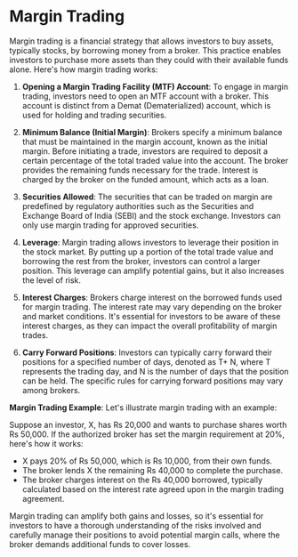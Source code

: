 # Margin Trading

Margin trading is a financial strategy that allows investors to buy assets, typically stocks, by borrowing money from a broker. This practice enables investors to purchase more assets than they could with their available funds alone. Here's how margin trading works:

1. **Opening a Margin Trading Facility (MTF) Account**: To engage in margin trading, investors need to open an MTF account with a broker. This account is distinct from a Demat (Dematerialized) account, which is used for holding and trading securities.

2. **Minimum Balance (Initial Margin)**: Brokers specify a minimum balance that must be maintained in the margin account, known as the initial margin. Before initiating a trade, investors are required to deposit a certain percentage of the total traded value into the account. The broker provides the remaining funds necessary for the trade. Interest is charged by the broker on the funded amount, which acts as a loan.

3. **Securities Allowed**: The securities that can be traded on margin are predefined by regulatory authorities such as the Securities and Exchange Board of India (SEBI) and the stock exchange. Investors can only use margin trading for approved securities.

4. **Leverage**: Margin trading allows investors to leverage their position in the stock market. By putting up a portion of the total trade value and borrowing the rest from the broker, investors can control a larger position. This leverage can amplify potential gains, but it also increases the level of risk.

5. **Interest Charges**: Brokers charge interest on the borrowed funds used for margin trading. The interest rate may vary depending on the broker and market conditions. It's essential for investors to be aware of these interest charges, as they can impact the overall profitability of margin trades.

6. **Carry Forward Positions**: Investors can typically carry forward their positions for a specified number of days, denoted as T+ N, where T represents the trading day, and N is the number of days that the position can be held. The specific rules for carrying forward positions may vary among brokers.

**Margin Trading Example**:
Let's illustrate margin trading with an example:

Suppose an investor, X, has Rs 20,000 and wants to purchase shares worth Rs 50,000. If the authorized broker has set the margin requirement at 20%, here's how it works:

- X pays 20% of Rs 50,000, which is Rs 10,000, from their own funds.
- The broker lends X the remaining Rs 40,000 to complete the purchase.
- The broker charges interest on the Rs 40,000 borrowed, typically calculated based on the interest rate agreed upon in the margin trading agreement.

Margin trading can amplify both gains and losses, so it's essential for investors to have a thorough understanding of the risks involved and carefully manage their positions to avoid potential margin calls, where the broker demands additional funds to cover losses.